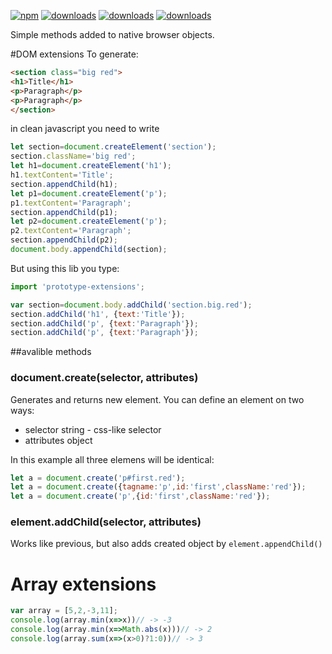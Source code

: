 [![npm](https://badgen.net/npm/v/prototype-extensions)](https://www.npmjs.com/package/prototype-extensions)
[![downloads](https://badgen.net/npm/dt/prototype-extensions)](https://www.npmjs.com/package/prototype-extensions)
[![downloads](https://badgen.net/npm/license/prototype-extensions)](https://www.npmjs.com/package/prototype-extensions)
[![downloads](https://badgen.net/npm/dependents/prototype-extensions)](https://www.npmjs.com/package/prototype-extensions)

Simple methods added to native browser objects.

#DOM extensions
To generate:
``` HTML
<section class="big red">
<h1>Title</h1>
<p>Paragraph</p>
<p>Paragraph</p>
</section>
```

in clean javascript you need to write

``` javascript
let section=document.createElement('section');
section.className='big red';
let h1=document.createElement('h1');
h1.textContent='Title';
section.appendChild(h1);
let p1=document.createElement('p');
p1.textContent='Paragraph';
section.appendChild(p1);
let p2=document.createElement('p');
p2.textContent='Paragraph';
section.appendChild(p2);
document.body.appendChild(section);
```
But using this lib you type:
```javascript
import 'prototype-extensions';

var section=document.body.addChild('section.big.red');
section.addChild('h1', {text:'Title'});
section.addChild('p', {text:'Paragraph'});
section.addChild('p', {text:'Paragraph'});
```

##avalible methods

### document.create(selector, attributes)
Generates and returns new element. You can define an element on two ways:
* selector string - css-like selector
* attributes object

In this example all three elemens will be identical:
```javascript
let a = document.create('p#first.red');
let a = document.create({tagname:'p',id:'first',className:'red'});
let a = document.create('p',{id:'first',className:'red'});
```

### element.addChild(selector, attributes)
Works like previous, but also adds created object by ```element.appendChild()```

# Array extensions
``` javascript
var array = [5,2,-3,11];
console.log(array.min(x=>x))// -> -3
console.log(array.min(x=>Math.abs(x)))// -> 2
console.log(array.sum(x=>(x>0)?1:0))// -> 3
```
